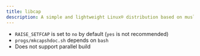 ```yaml
---
title: libcap
description: A simple and lightweight Linux® distribution based on musl libc and toybox
---
```


- `RAISE_SETFCAP` is set to `no` by default (`yes` is not recommended)
- `progs/mkcapshdoc.sh` depends on `bash`
- Does not support parallel build
